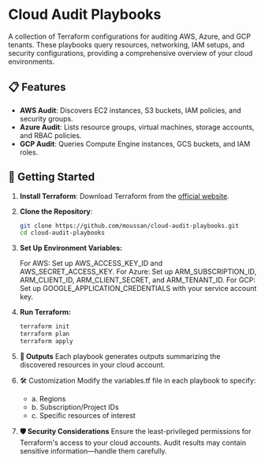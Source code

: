 # Cloud Audit Playbooks

A collection of Terraform configurations for auditing AWS, Azure, and GCP tenants. These playbooks query resources, networking, IAM setups, and security configurations, providing a comprehensive overview of your cloud environments.

## 📋 Features

- **AWS Audit**: Discovers EC2 instances, S3 buckets, IAM policies, and security groups.
- **Azure Audit**: Lists resource groups, virtual machines, storage accounts, and RBAC policies.
- **GCP Audit**: Queries Compute Engine instances, GCS buckets, and IAM roles.

## 🚀 Getting Started

1. **Install Terraform**:
   Download Terraform from the [official website](https://www.terraform.io/downloads).

2. **Clone the Repository**:
   ```bash
   git clone https://github.com/moussan/cloud-audit-playbooks.git
   cd cloud-audit-playbooks

3. **Set Up Environment Variables:**

   For AWS: Set up AWS_ACCESS_KEY_ID and AWS_SECRET_ACCESS_KEY.
   For Azure: Set up ARM_SUBSCRIPTION_ID, ARM_CLIENT_ID, ARM_CLIENT_SECRET, and ARM_TENANT_ID.
   For GCP: Set up GOOGLE_APPLICATION_CREDENTIALS with your service account key.

4. **Run Terraform:**
   ```bash
   terraform init
   terraform plan
   terraform apply

5. **📜 Outputs**
   Each playbook generates outputs summarizing the discovered resources in your cloud account.

6. 🛠 Customization
   Modify the variables.tf file in each playbook to specify:
   - a.   Regions
   - b.   Subscription/Project IDs
   - c.   Specific resources of interest

7. **🛡 Security Considerations**
   Ensure the least-privileged permissions for Terraform's access to your cloud accounts. Audit results may contain sensitive information—handle them carefully.
